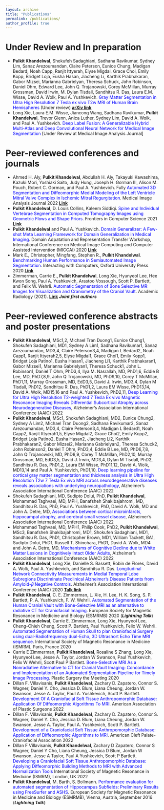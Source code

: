 ```yaml
---
layout: archive
title: "Publications"
permalink: /publications/
author_profile: true
---
```



**Under Review and In preparation**
======
* **Pulkit Khandelwal**, Shokufeh Sadaghiani, Sadhana Ravikumar, Sydney Lim, Sanaz Arezoumandan, Claire Peterson, Eunice Chung, Madigan Bedard, Noah Capp, Ranjit Ittyerah, Elyse Migdal, Grace Choi, Emily Kopp, Bridget Loja, Eusha Hasan, Jiacheng Li, Karthik Prabhakaran, Gabor Mizsei, Marianna Gabrielyan, Theresa Schuck, John Robinson, Daniel Ohm, Edward Lee, John Q. Trojanowski, Corey McMillan, Murray Grossman, David Irwin, M. Dylan Tisdall, Sandhitsu R. Das, Laura E.M. Wisse, David A. Wolk, Paul A. Yushkevich. <span style="color:blue">Gray Matter Segmentation in Ultra High Resolution 7 Tesla ex vivo T2w MRI of Human Brain Hemispheres</span> (Under review) [**arXiv link**](https://arxiv.org/abs/2110.07711)
* Long Xie, Laura E.M. Wisse, Jiancong Wang, Sadhana Ravikumar, **Pulkit Khandelwal**, Trevor Glenn, Anica
Luther, Sydney Lim, David A. Wolk, and Paul A. Yushkevich. <span style="color:blue">Deep Label Fusion: A Generalizable Hybrid
Multi-Atlas and Deep Convolutional Neural Network for Medical Image Segmentation</span> [Under Review at
Medical Image Analysis Journal]


**Peer-reviewed conferences and journals**
======
* Ahmed H. Aly, **Pulkit Khandelwal**, Abdullah H. Aly, Takayuki Kawashima, Kazuki Mori, Yoshiaki Saito,
Judy Hung, Joseph H. Gorman III, Alison M. Pouch, Robert C. Gorman, and Paul A. Yushkevich. Fully
<span style="color:blue">Automated 3D Segmentation and Diffeomorphic Medial Modeling of the Left Ventricle Mitral Valve Complex
in Ischemic Mitral Regurgitation</span>. Medical Image Analysis Journal 2022 [**Link**](https://www.sciencedirect.com/science/article/pii/S1361841522001608)
* **Pulkit Khandelwal**, D. Louis Collins, Kaleem Siddiqi. <span style="color:blue">Spine and Individual Vertebrae Segmentation in Computed Tomography Images using Geometric Flows and Shape Priors</span>. Frontiers in Computer Science 2021 [**Link**](https://www.frontiersin.org/articles/10.3389/fcomp.2021.592296/abstract)
* **Pulkit Khandelwal** and Paul A. Yushkevich. <span style="color:blue">Domain Generalizer: A Few-shot Meta Learning Framework
for Domain Generalization in Medical Imaging</span>. Domain Adpatation and Representation Transfer Workshop,
International Conference on Medical Image Computing and Computer Assisted Intervention (MICCAI) 2020 [**Link**](https://arxiv.org/abs/2008.07724)
* Mark E., Christopher, Mingfang, Stephen R., **Pulkit Khandelwal**. <span style="color:blue">Benchmarking Human Performance in
Semiautomated Image Segmentation</span>. Interacting with Computers, Oxford University Press 2020 [**Link**](https://academic.oup.com/iwc/advance-article-abstract/doi/10.1093/iwcomp/iwaa017/5890683)
* Zimmerman, Carrie E., **Pulkit Khandelwal**, Long Xie, Hyunyeol Lee, Hee Kwon Song, Paul A. Yushkevich, Arastoo Vossough, Scott P. Bartlett, and Felix W. Wehrli. <span style="color:blue">Automatic Segmentation of Bone Selective MR Images for Visualization and Craniometry of the Cranial Vault</span>. Academic Radiology (2021).
 [**Link**](https://www.sciencedirect.com/science/article/pii/S1076633221001306) ***Joint first authors***


**Peer-reviewed conference abstracts and poster presentations**
======
* **Pulkit Khandelwal**, MSc1,2, Michael Tran Duong1, Eunice Chung1, Shokufeh Sadaghiani, MD1, Sydney A Lim1, Sadhana Ravikumar1, Sanaz Arezoumandan, MD3,4, Claire Peterson3,4, Madigan L Bedard2, Noah Capp1, Ranjit Ittyerah2,5, Elyse Migdal1, Grace Choi1, Emily Kopp1, Bridget Loja Patino1, Eusha Hasan1, Jiacheng Li1, Karthik Prabhakaran1, Gabor Mizsei1, Marianna Gabrielyan1, Theresa Schuck1, John L. Robinson1, Daniel T Ohm, PhD3,4, Ilya M. Nasrallah, MD, PhD1,6, Eddie B Lee, MD, PhD7,8,9, John Q Trojanowski, MD, PhD9,10, Corey T McMillan, PhD1,11, Murray Grossman, MD, EdD3,5, David J. Irwin, MD3,4, Dylan M Tisdall, PhD12, Sandhitsu R. Das, PhD1,2, Laura EM Wisse, PhD13,14, David A. Wolk, MD15,16 and Paul A. Yushkevich, PhD2,11, <span style="color:blue">Deep Learning for Ultra High Resolution T2-weighted 7 Tesla Ex vivo Magnetic Resonance Imaging Reveals Differential Subcortical Atrophy across Neurodegenerative Diseases</span>, Alzheimer’s Association International Conference (AAIC) 2022
* **Pulkit Khandelwal**, MSc1, Shokufeh Sadaghiani, MD2, Eunice Chung2, Sydney A Lim2, Michael Tran Duong2, Sadhana Ravikumar2, Sanaz Arezoumandan, MD3,4, Claire Peterson3,4, Madigan L Bedard1, Noah Capp2, Ranjit Ittyerah1,5, Elyse Migdal2, Grace Choi2, Emily Kopp2, Bridget Loja Patino2, Eusha Hasan2, Jiacheng Li2, Karthik Prabhakaran2, Gabor Mizsei2, Marianna Gabrielyan2, Theresa Schuck2, John Robinson2, Daniel T Ohm, PhD3,4, Eddie B Lee, MD, PhD6,7,8, John Q Trojanowski, MD, PhD8,9, Corey T McMillan, PhD2,10, Murray Grossman, MD, EdD3,5, David J. Irwin, MD3,4, Dylan M Tisdall, PhD2, Sandhitsu R. Das, PhD1,2, Laura EM Wisse, PhD11,12, David A. Wolk, MD13,14 and Paul A. Yushkevich, PhD1,10, <span style="color:blue">Deep learning pipeline for cortical gray matter segmentation and thickness analysis in Ultra High Resolution T2w 7 Tesla Ex vivo MRI across neurodegenerative diseases reveals associations with underlying neuropathology</span>, Alzheimer’s Association International Conference (AAIC) 2022
* Shokufeh Sadaghiani, MD, Sudipto Dolui, PhD, **Pulkit Khandelwal**, Mohammad Taghvaei, MD, MPH, Banafsheh Shakibajahromi, MD, Sandhitsu R. Das, PhD, Paul A. Yushkevich, PhD, David A. Wolk, MD and John A. Detre, MD, <span style="color:blue">Associations between cortical microinfarcts, hippocampal atrophy, and cerebral small vessel disease</span>, Alzheimer’s Association International Conference (AAIC) 2022
* Mohammad Taghvaei, MD, MPH1, Philip Cook, PhD2, **Pulkit Khandelwal**, MSc3, Banafsheh Shakibajahromi, MD1, Shokufeh Sadaghiani, MD1, Sandhitsu R. Das, PhD1, Christopher Brown, MD1, William Tackett, BA1, Sudipto Dolui, PhD1, Russell T. Shinohara, PhD1, David A. Wolk, MD4 and John A. Detre, MD, <span style="color:blue">Mechanisms of Cognitive Decline due to White Matter Lesions in Cognitively Intact Older Adults</span>, Alzheimer’s Association International Conference (AAIC) 2022
* **Pulkit Khandelwal**, Long Xie, Danielle S. Bassett, Robin de Flores, David A. Wolk, Paul A. Yushkevich, and
Sandhitsu R. Das. <span style="color:blue">Longitudinal Network Connectivity Measurements in Medial Temporal Lobe Subregions
Discriminate Preclinical Alzheimer’s Disease Patients from Amyloid-𝛽 Negative Controls</span>. Alzheimer’s Association
International Conference (AAIC) 2020 [**Talk link**](https://www.youtube.com/watch?v=ITVUuMJvQHY&feature=youtu.be)
* **Pulkit Khandelwal**, C. E. Zimmerman, L. Xie, H. Lee, H. K. Song, S. P. Bartlett, P. A. Yushkevich, F. W.
Wehrli. <span style="color:blue">Automated Segmentation of the Human Cranial Vault with Bone-Selective MRI as an alternative to
radiative CT for Craniofacial Imaging</span>. European Society for Magnetic Resonance in Medicine and Biology
(ESMRMB) 2020 (***Lightning Talk***)
* **Pulkit Khandelwal**, Carrie E. Zimmerman, Long Xie, Hyunyeol Lee, Cheng-Chieh Cheng, Scott P. Bartlett,
Paul Yushkevich, Felix W. Wehrli. <span style="color:blue">Automated Segmentation of Human Skull to plan Craniofacial Surgery
using dual-Radiofrequency dual-Echo, 3D Ultrashort Echo Time MRI sequence</span>. International Society of Magnetic
Resonance in Medicine (ISMRM), Paris, France 2020
* Carrie E Zimmerman, **Pulkit Khandelwal**, Rosaline S Zhang, Long Xie, Hyunyeol Lee, Jesse A. Taylor,
Jordan W Swanson, Paul Yushkevich, Felix W Wehrli, Scott Paul P Bartlett. <span style="color:blue">Bone-Selective MRI As a
Nonradiative Alternative to CT for Cranial Vault Imaging: Concordance and Implementation of an Automated
Segmentation Pipeline for Timely Image Processing</span>. Plastic Surgery the Meeting 2020
* Dillan F. Villavisanis, **Pulkit Khandelwal**, Zachary D. Zapatero, Connor S. Wagner, Daniel Y. Cho, Jessica D. Blum, Liana Cheung, Jordan W. Swanson, Jesse A. Taylor, Paul A. Yushkevich, Scott P. Bartlett. <span style="color:blue">Development Of A Craniofacial Soft Tissue Anthropomorphic Database: Application Of Diffeomorphic Algorithms To MRI</span>. American Association of Plastic Surgeons 2022
* Dillan F. Villavisanis, **Pulkit Khandelwal**, Zachary D. Zapatero, Connor S. Wagner, Daniel Y. Cho, Jessica D. Blum, Liana Cheung, Jordan W. Swanson, Jesse A. Taylor, Paul A. Yushkevich, Scott P. Bartlett. <span style="color:blue">Development of a Craniofacial Soft Tissue Anthropomorphic Database: Application of Diffeomorphic Algorithms to MRI</span>. American Cleft Palate-Craniofacial Association 2022
* Dillan F Villavisanis, **Pulkit Khandelwal**, Zachary D Zapatero, Connor S Wagner, Daniel Y Cho, Liana Cheung, Jessica D Blum, Jordan W Swanson, Jesse A Taylor, Paul A Yushkevich, Scott P Bartlett. <span style="color:blue">Developing a Craniofacial Soft Tissue Anthropomorphic Database: Applying Diffeomorphic Building Methods to MRI with Advanced Normalization Tools</span> International Society of Magnetic Resonance in Medicine (ISMRM), London, UK 2022
* **Pulkit Khandelwal**, M. Barth, S. Bollmann. <span style="color:blue">Performance evaluation for automated segmentation of Hippocampus
Subfields: Preliminary Results using FreeSurfer and ASHS</span>. European Society for Magnetic Resonance in
Medicine and Biology (ESMRMB), Vienna, Austria, September 2016 (***Lightning Talk***)


